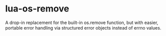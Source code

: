 # lua-os-remove
A drop-in replacement for the built-in os.remove function, but with easier, portable error handling via structured error objects instead of errno values.
